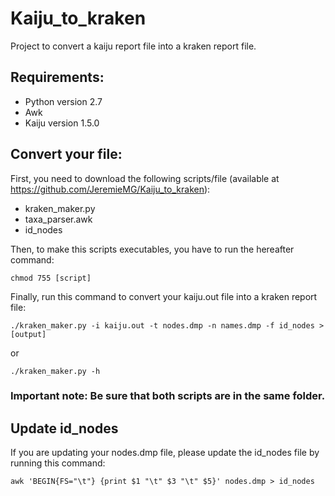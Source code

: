 # Kaiju_to_kraken
Project to convert a kaiju report file into a kraken report file.

## Requirements:
- Python version 2.7
- Awk 
- Kaiju version 1.5.0

## Convert your file:
First, you need to download the following scripts/file (available at https://github.com/JeremieMG/Kaiju_to_kraken):
- kraken_maker.py
- taxa_parser.awk
- id_nodes

Then, to make this scripts executables, you have to run the hereafter command:
```
chmod 755 [script]
```

Finally, run this command to convert your kaiju.out file into a kraken report file:
```
./kraken_maker.py -i kaiju.out -t nodes.dmp -n names.dmp -f id_nodes > [output]
```

or

```
./kraken_maker.py -h
```
### Important note: Be sure that both scripts are in the same folder.

## Update id_nodes
If you are updating your nodes.dmp file, please update the id_nodes file by running this command:
```
awk 'BEGIN{FS="\t"} {print $1 "\t" $3 "\t" $5}' nodes.dmp > id_nodes
```
